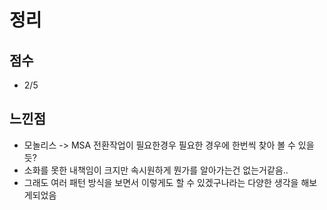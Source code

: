 # 정리
## 점수
- 2/5

## 느낀점
- 모놀리스 -> MSA 전환작업이 필요한경우 필요한 경우에 한번씩 찾아 볼 수 있을듯?
- 소화를 못한 내책임이 크지만 속시원하게 뭔가를 알아가는건 없는거같음..
- 그래도 여러 패턴 방식을 보면서 이렇게도 할 수 있겠구나라는 다양한 생각을 해보게되었음